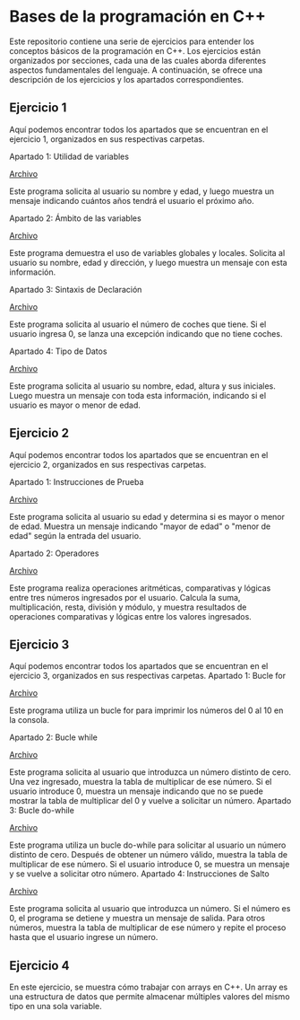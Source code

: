 # Bases de la programación en C++

Este repositorio contiene una serie de ejercicios para entender los conceptos básicos de la programación en C++. Los ejercicios están organizados por secciones, cada una de las cuales aborda diferentes aspectos fundamentales del lenguaje. A continuación, se ofrece una descripción de los ejercicios y los apartados correspondientes.

## Ejercicio 1

Aquí podemos encontrar todos los apartados que se encuentran en el ejercicio 1, organizados en sus respectivas carpetas.

Apartado 1: Utilidad de variables

[Archivo](https://github.com/Dalvelac/Bases-de-la-programacion-en-Cpp/blob/Ejercicio-1/Ejercicio%201/Apartado%201/Utilidad_de_variables.cpp)

Este programa solicita al usuario su nombre y edad, y luego muestra un mensaje indicando cuántos años tendrá el usuario el próximo año.

Apartado 2: Ámbito de las variables

[Archivo](https://github.com/Dalvelac/Bases-de-la-programacion-en-Cpp/blob/Ejercicio-1/Ejercicio%201/Apartado%202/Ambito_de_las_variables.cpp)

Este programa demuestra el uso de variables globales y locales. Solicita al usuario su nombre, edad y dirección, y luego muestra un mensaje con esta información.

Apartado 3: Sintaxis de Declaración

[Archivo](https://github.com/Dalvelac/Bases-de-la-programacion-en-Cpp/blob/Ejercicio-1/Ejercicio%201/Apartado%203/Sintaxis_de_Declaracion.cpp)

Este programa solicita al usuario el número de coches que tiene. Si el usuario ingresa 0, se lanza una excepción indicando que no tiene coches.

Apartado 4: Tipo de Datos

[Archivo](https://github.com/Dalvelac/Bases-de-la-programacion-en-Cpp/blob/Ejercicio-1/Ejercicio%201/Apartado%204/Tipo_de_Datos.cpp)

Este programa solicita al usuario su nombre, edad, altura y sus iniciales. Luego muestra un mensaje con toda esta información, indicando si el usuario es mayor o menor de edad.

## Ejercicio 2

Aquí podemos encontrar todos los apartados que se encuentran en el ejercicio 2, organizados en sus respectivas carpetas.

Apartado 1: Instrucciones de Prueba

[Archivo](https://github.com/Dalvelac/Bases-de-la-programacion-en-Cpp/blob/Ejercicio-2/Ejercicio%202/Apartado%201/Instrucciones_de_Prueba.cpp)

Este programa solicita al usuario su edad y determina si es mayor o menor de edad. Muestra un mensaje indicando "mayor de edad" o "menor de edad" según la entrada del usuario.

Apartado 2: Operadores

[Archivo](https://github.com/Dalvelac/Bases-de-la-programacion-en-Cpp/blob/Ejercicio-2/Ejercicio%202/Apartado%202/Operadores.cpp)

Este programa realiza operaciones aritméticas, comparativas y lógicas entre tres números ingresados por el usuario. Calcula la suma, multiplicación, resta, división y módulo, y muestra resultados de operaciones comparativas y lógicas entre los valores ingresados.

## Ejercicio 3

Aquí podemos encontrar todos los apartados que se encuentran en el ejercicio 3, organizados en sus respectivas carpetas.
Apartado 1: Bucle for

[Archivo](https://github.com/Dalvelac/Bases-de-la-programacion-en-Cpp/blob/Ejercicio-3/Ejercicio%203/Apartado%201/Bucle_for.cpp)

Este programa utiliza un bucle for para imprimir los números del 0 al 10 en la consola.

Apartado 2: Bucle while

[Archivo](https://github.com/Dalvelac/Bases-de-la-programacion-en-Cpp/blob/Ejercicio-3/Ejercicio%203/Apartado%202/Bucle_while.cpp)

Este programa solicita al usuario que introduzca un número distinto de cero. Una vez ingresado, muestra la tabla de multiplicar de ese número. Si el usuario introduce 0, muestra un mensaje indicando que no se puede mostrar la tabla de multiplicar del 0 y vuelve a solicitar un número.
Apartado 3: Bucle do-while

[Archivo](https://github.com/Dalvelac/Bases-de-la-programacion-en-Cpp/blob/Ejercicio-3/Ejercicio%203/Apartado%203/Bucle_do.cpp)

Este programa utiliza un bucle do-while para solicitar al usuario un número distinto de cero. Después de obtener un número válido, muestra la tabla de multiplicar de ese número. Si el usuario introduce 0, se muestra un mensaje y se vuelve a solicitar otro número.
Apartado 4: Instrucciones de Salto

[Archivo](https://github.com/Dalvelac/Bases-de-la-programacion-en-Cpp/blob/Ejercicio-3/Ejercicio%203/Apartado%204/Instrucciones_de_salto.cpp)

Este programa solicita al usuario que introduzca un número. Si el número es 0, el programa se detiene y muestra un mensaje de salida. Para otros números, muestra la tabla de multiplicar de ese número y repite el proceso hasta que el usuario ingrese un número.

## Ejercicio 4

En este ejercicio, se muestra cómo trabajar con arrays en C++. Un array es una estructura de datos que permite almacenar múltiples valores del mismo tipo en una sola variable.
